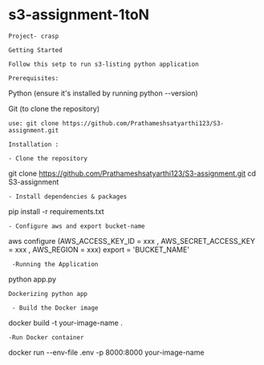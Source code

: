 # s3-assignment-1toN

```
Project- crasp
```

```
Getting Started
```

``` Follow this setp to run s3-listing python application ```



```Prerequisites:```

Python (ensure it's installed by running python --version)

Git (to clone the repository) 

``` use: git clone https://github.com/Prathameshsatyarthi123/S3-assignment.git ```



```
Installation :
 ```

```- Clone the repository```


 git clone https://github.com/Prathameshsatyarthi123/S3-assignment.git
 cd S3-assignment


```- Install dependencies & packages```


 pip install -r requirements.txt


```- Configure aws and export bucket-name```


 aws configure (AWS_ACCESS_KEY_ID = xxx , AWS_SECRET_ACCESS_KEY = xxx , AWS_REGION = xxx)
 export = 'BUCKET_NAME'


``` -Running the Application```


 python app.py


 ``` 
Dockerizing python app
```

``` - Build the Docker image```


 docker build -t your-image-name .


 ```-Run Docker container```


 docker run --env-file .env -p 8000:8000 your-image-name





